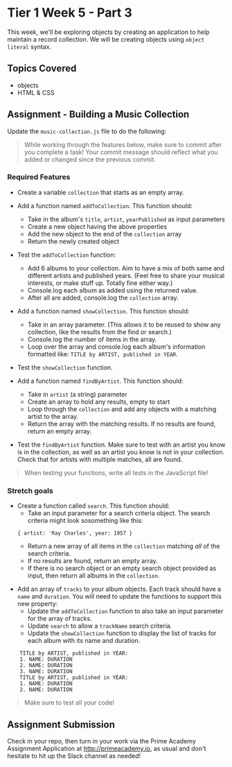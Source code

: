 # Tier 1 Week 5 - Part 3

This week, we'll be exploring objects by creating an application to help maintain a record collection. We will be creating objects using `object literal` syntax.

## Topics Covered

- objects
- HTML & CSS

## Assignment - Building a Music Collection

Update the `music-collection.js` file to do the following:

> While working through the features below, make sure to commit after you complete a task! Your commit message should reflect what you added or changed since the previous commit.

### Required Features

* Create a variable `collection` that starts as an empty array.

* Add a function named `addToCollection`. This function should:
  * Take in the album's `title`, `artist`, `yearPublished` as input parameters
  * Create a new object having the above properties
  * Add the new object to the end of the `collection` array
  * Return the newly created object

* Test the `addToCollection` function:
  * Add 6 albums to your collection. Aim to have a mix of both same and different artists and published years. (Feel free to share your musical interests, or make stuff up. Totally fine either way.)
  * Console.log each album as added using the returned value.
  * After all are added, console.log the `collection` array.

* Add a function named `showCollection`. This function should:  
  * Take in an array parameter. (This allows it to be reused to show any collection, like the results from the find or search.)
  * Console.log the number of items in the array.
  * Loop over the array and console.log each album's information formatted like: `TITLE by ARTIST, published in YEAR`.

* Test the `showCollection` function.

* Add a function named `findByArtist`. This function should:
  * Take in `artist` (a string) parameter
  * Create an array to hold any results, empty to start
  * Loop through the `collection` and add any objects with a matching artist to the array.
  * Return the array with the matching results. If no results are found, return an empty array.

* Test the `findByArtist` function. Make sure to test with an artist you know is in the collection, as well as an artist you know is not in your collection. Check that for artists with multiple matches, all are found.

> When testing your functions, write all tests in the JavaScript file!


### Stretch goals

* Create a function called `search`. This function should:
  * Take an input parameter for a search criteria object. The search criteria might look sosomething like this:
  ```
  { artist: 'Ray Charles', year: 1957 }
  ```
  * Return a new array of all items in the `collection` matching *all* of the search criteria.
  - If no results are found, return an empty array.
  - If there is no search object or an empty search object provided as input, then return all albums in the `collection`.

- Add an array of `tracks` to your album objects. Each track should have a `name` and `duration`. You will need to update the functions to support this new property:
  * Update the `addToCollection` function to also take an input parameter for the array of tracks.
  - Update `search` to allow a `trackName` search criteria.
  * Update the `showCollection` function to display the list of tracks for each album with its name and duration.
```
    TITLE by ARTIST, published in YEAR:
    1. NAME: DURATION
    2. NAME: DURATION
    3. NAME: DURATION
    TITLE by ARTIST, published in YEAR:
    1. NAME: DURATION
    2. NAME: DURATION
```

> Make sure to test all your code!


## Assignment Submission
Check in your repo, then turn in your work via the Prime Academy Assignment Application at http://primeacademy.io, as usual and don't hesitate to hit up the Slack channel as needed!
